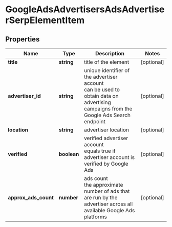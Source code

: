 # GoogleAdsAdvertisersAdsAdvertiserSerpElementItem

## Properties

| Name | Type | Description | Notes |
|------------ | ------------- | ------------- | -------------|
**title** | **string** | title of the element |[optional]|
**advertiser_id** | **string** | unique identifier of the advertiser account<br>can be used to obtain data on advertising campaigns from the Google Ads Search endpoint |[optional]|
**location** | **string** | advertiser location |[optional]|
**verified** | **boolean** | verified advertiser account<br>equals true if advertiser account is verified by Google Ads |[optional]|
**approx_ads_count** | **number** | ads count<br>the approximate number of ads that are run by the advertiser across all available Google Ads platforms |[optional]|